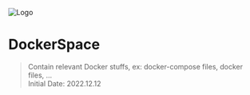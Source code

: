 ![Logo](https://res.cloudinary.com/flashx-static/image/upload/c_scale,h_190/v1564765430/Static/Logo/FlashXAvatar_hofirv.png)

# DockerSpace
> Contain relevant Docker stuffs, ex: docker-compose files, docker files, ... \
> Initial Date: 2022.12.12